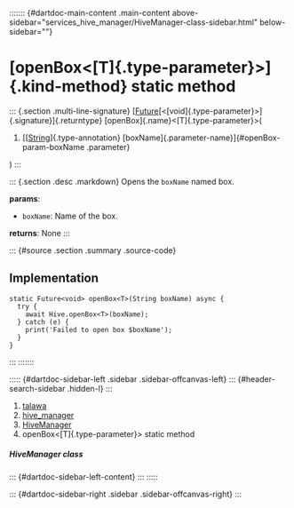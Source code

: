 ::::::: {#dartdoc-main-content .main-content above-sidebar="services_hive_manager/HiveManager-class-sidebar.html" below-sidebar=""}
<div>

# [openBox\<[T]{.type-parameter}\>]{.kind-method} static method

</div>

::: {.section .multi-line-signature}
[[Future](https://api.flutter.dev/flutter/dart-core/Future-class.html)[\<[void]{.type-parameter}\>]{.signature}]{.returntype}
[openBox]{.name}\<[T]{.type-parameter}\>(

1.  [[[String](https://api.flutter.dev/flutter/dart-core/String-class.html)]{.type-annotation}
    [boxName]{.parameter-name}]{#openBox-param-boxName .parameter}

)
:::

::: {.section .desc .markdown}
Opens the `boxName` named box.

**params**:

-   `boxName`: Name of the box.

**returns**: None
:::

::: {#source .section .summary .source-code}
## Implementation

``` language-dart
static Future<void> openBox<T>(String boxName) async {
  try {
    await Hive.openBox<T>(boxName);
  } catch (e) {
    print('Failed to open box $boxName');
  }
}
```
:::
:::::::

::::: {#dartdoc-sidebar-left .sidebar .sidebar-offcanvas-left}
::: {#header-search-sidebar .hidden-l}
:::

1.  [talawa](../../index.html)
2.  [hive_manager](../../services_hive_manager/)
3.  [HiveManager](../../services_hive_manager/HiveManager-class.html)
4.  openBox\<[T]{.type-parameter}\> static method

##### HiveManager class

::: {#dartdoc-sidebar-left-content}
:::
:::::

::: {#dartdoc-sidebar-right .sidebar .sidebar-offcanvas-right}
:::
